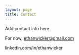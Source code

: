 ```yaml
---
layout: page
title: Contact
---
```


Add contact info here

For now,
ethanwicker@gmail.com

linkedin.com/in/ethanwicker




